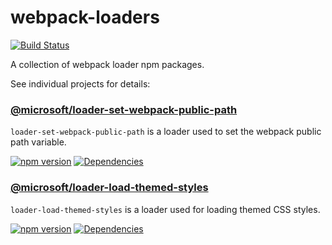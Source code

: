 # webpack-loaders

[![Build Status](https://travis-ci.org/Microsoft/webpack-loaders.svg?branch=master)](https://travis-ci.org/Microsoft/webpack-loaders)

A collection of webpack loader npm packages.

See individual projects for details:

### [@microsoft/loader-set-webpack-public-path](./loader-set-webpack-public-path/README.md)

`loader-set-webpack-public-path` is a loader used to set the webpack public path variable.

[![npm version](https://badge.fury.io/js/%40microsoft%2Floader-set-webpack-public-path.svg)](https://badge.fury.io/js/%40microsoft%2Floader-set-webpack-public-path)
[![Dependencies](https://david-dm.org/Microsoft/loader-set-webpack-public-path.svg)](https://david-dm.org/Microsoft/loader-set-webpack-public-path)

### [@microsoft/loader-load-themed-styles](./loader-load-themed-styles/README.md)

`loader-load-themed-styles` is a loader used for loading themed CSS styles.

[![npm version](https://badge.fury.io/js/%40microsoft%2Floader-load-themed-styles.svg)](https://badge.fury.io/js/%40microsoft%2Floader-load-themed-styles)
[![Dependencies](https://david-dm.org/Microsoft/loader-load-themed-styles.svg)](https://david-dm.org/Microsoft/loader-load-themed-styles)
